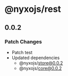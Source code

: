 # @nyxojs/rest

## 0.0.2

### Patch Changes

- Patch test
- Updated dependencies
  - @nyxojs/store@0.0.2
  - @nyxojs/core@0.0.2
